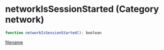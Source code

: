 # networkIsSessionStarted (Category network)

```js
function networkIsSessionStarted(): boolean
```

[filename](networkIsSessionStarted_m.md ':include')